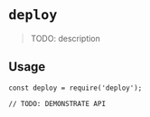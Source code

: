 # `deploy`

> TODO: description

## Usage

```
const deploy = require('deploy');

// TODO: DEMONSTRATE API
```
